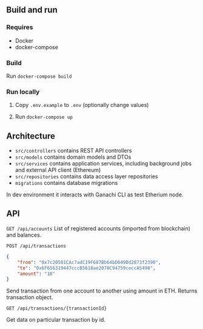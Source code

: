 ## Build and run

### Requires

- Docker
- docker-compose

### Build

Run `docker-compose build`

### Run locally

1. Copy `.env.example` to `.env` (optionally change values)

2. Run `docker-compose up`

## Architecture

- `src/controllers` contains REST API controllers
- `src/models` contains domain models and DTOs
- `src/services` contains application services, including background jobs and external API client (Ethereum)
- `src/repositories` contains data access layer repositories
- `migrations` contains database migrations

In dev environment it interacts with Ganachi CLI as test Etherium node.

## API

`GET /api/accounts`
List of registered accounts (imported from blockchain) and balances.

`POST /api/transactions`

```json
{
	"from": "0x7c20581CAc7adC19F687Bb64bD649Dd2873f2390",
	"to": "0x6F656319447cccB5618ae2070C94759ceccA5498",
	"amount": "10"
}
```

Send transaction from one account to another using amount in ETH.
Returns transaction object.

`GET /api/transactions/{transactionId}`

Get data on particular transaction by id.
